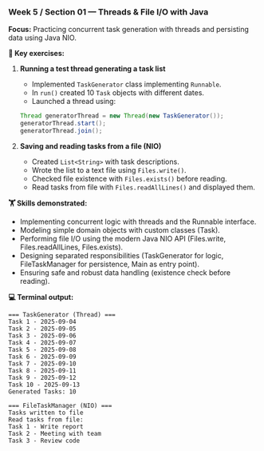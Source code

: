 ### Week 5 / Section 01 — Threads & File I/O with Java

**Focus:** Practicing concurrent task generation with threads and persisting data using Java NIO.

**🎯 Key exercises:**
1. **Running a test thread generating a task list**
    - Implemented `TaskGenerator` class implementing `Runnable`.
    - In `run()` created 10 `Task` objects with different dates.
    - Launched a thread using:
   ```java
   Thread generatorThread = new Thread(new TaskGenerator());
   generatorThread.start();
   generatorThread.join();
   ```
   
2. **Saving and reading tasks from a file (NIO)**
   - Created `List<String>` with task descriptions.
   - Wrote the list to a text file using `Files.write()`.
   - Checked file existence with `Files.exists()` before reading.
   - Read tasks from file with `Files.readAllLines()` and displayed them.

**🏋️ Skills demonstrated:**

- Implementing concurrent logic with threads and the Runnable interface.
- Modeling simple domain objects with custom classes (Task). 
- Performing file I/O using the modern Java NIO API (Files.write, Files.readAllLines, Files.exists). 
- Designing separated responsibilities (TaskGenerator for logic, FileTaskManager for persistence, Main as entry point). 
- Ensuring safe and robust data handling (existence check before reading).

**💻 Terminal output:**

```
=== TaskGenerator (Thread) ===
Task 1 - 2025-09-04
Task 2 - 2025-09-05
Task 3 - 2025-09-06
Task 4 - 2025-09-07
Task 5 - 2025-09-08
Task 6 - 2025-09-09
Task 7 - 2025-09-10
Task 8 - 2025-09-11
Task 9 - 2025-09-12
Task 10 - 2025-09-13
Generated Tasks: 10

=== FileTaskManager (NIO) ===
Tasks written to file
Read tasks from file: 
Task 1 - Write report
Task 2 - Meeting with team
Task 3 - Review code
```